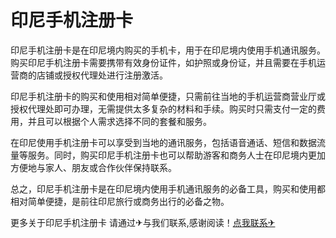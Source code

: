 # 印尼手机注册卡

印尼手机注册卡是在印尼境内购买的手机卡，用于在印尼境内使用手机通讯服务。购买印尼手机注册卡需要携带有效身份证件，如护照或身份证，并且需要在手机运营商的店铺或授权代理处进行注册激活。

印尼手机注册卡的购买和使用相对简单便捷，只需前往当地的手机运营商营业厅或授权代理处即可办理，无需提供太多复杂的材料和手续。购买时只需支付一定的费用，并且可以根据个人需求选择不同的套餐和服务。

在印尼使用手机注册卡可以享受到当地的通讯服务，包括语音通话、短信和数据流量等服务。同时，购买印尼手机注册卡也可以帮助游客和商务人士在印尼境内更加方便地与家人、朋友或合作伙伴保持联系。

总之，印尼手机注册卡是在印尼境内使用手机通讯服务的必备工具，购买和使用都相对简单便捷，是前往印尼旅行或商务出行的必备之物。

更多关于印尼手机注册卡 请通过✈与我们联系,感谢阅读！[点我联系✈](https://home.G208.com)
